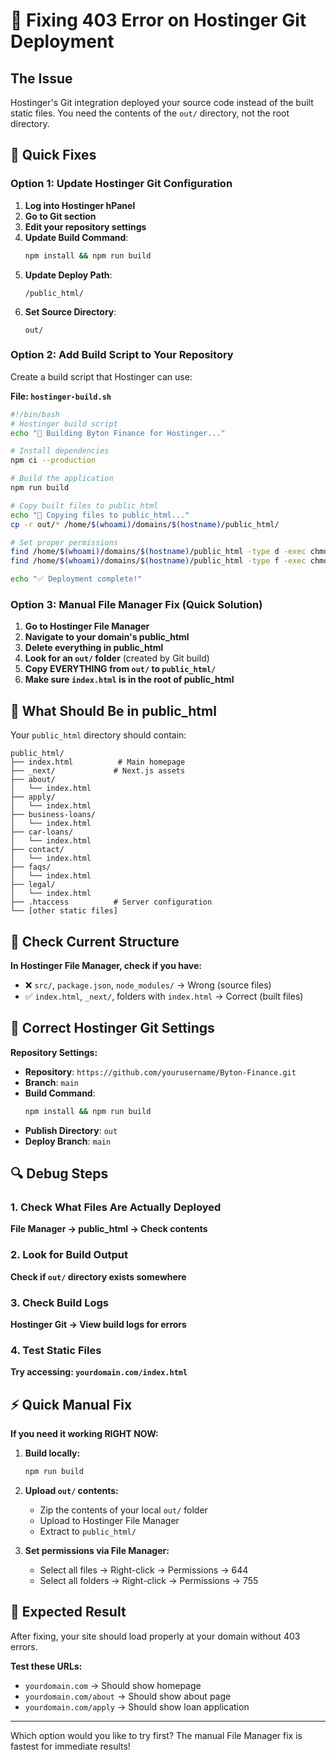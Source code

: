 # 🚨 Fixing 403 Error on Hostinger Git Deployment

## The Issue
Hostinger's Git integration deployed your source code instead of the built static files. You need the contents of the `out/` directory, not the root directory.

## 🔧 Quick Fixes

### Option 1: Update Hostinger Git Configuration

1. **Log into Hostinger hPanel**
2. **Go to Git section**
3. **Edit your repository settings**
4. **Update Build Command**:
   ```bash
   npm install && npm run build
   ```
5. **Update Deploy Path**:
   ```
   /public_html/
   ```
6. **Set Source Directory**:
   ```
   out/
   ```

### Option 2: Add Build Script to Your Repository

Create a build script that Hostinger can use:

**File: `hostinger-build.sh`**
```bash
#!/bin/bash
# Hostinger build script
echo "🔧 Building Byton Finance for Hostinger..."

# Install dependencies
npm ci --production

# Build the application
npm run build

# Copy built files to public_html
echo "📁 Copying files to public_html..."
cp -r out/* /home/$(whoami)/domains/$(hostname)/public_html/

# Set proper permissions
find /home/$(whoami)/domains/$(hostname)/public_html -type d -exec chmod 755 {} \;
find /home/$(whoami)/domains/$(hostname)/public_html -type f -exec chmod 644 {} \;

echo "✅ Deployment complete!"
```

### Option 3: Manual File Manager Fix (Quick Solution)

1. **Go to Hostinger File Manager**
2. **Navigate to your domain's public_html**
3. **Delete everything in public_html**
4. **Look for an `out/` folder** (created by Git build)
5. **Copy EVERYTHING from `out/` to `public_html/`**
6. **Make sure `index.html` is in the root of public_html**

## 🎯 What Should Be in public_html

Your `public_html` directory should contain:
```
public_html/
├── index.html          # Main homepage
├── _next/             # Next.js assets
├── about/
│   └── index.html
├── apply/
│   └── index.html
├── business-loans/
│   └── index.html
├── car-loans/
│   └── index.html
├── contact/
│   └── index.html
├── faqs/
│   └── index.html
├── legal/
│   └── index.html
├── .htaccess          # Server configuration
└── [other static files]
```

## 🔧 Check Current Structure

**In Hostinger File Manager, check if you have:**
- ❌ `src/`, `package.json`, `node_modules/` → Wrong (source files)
- ✅ `index.html`, `_next/`, folders with `index.html` → Correct (built files)

## 🚀 Correct Hostinger Git Settings

**Repository Settings:**
- **Repository**: `https://github.com/yourusername/Byton-Finance.git`
- **Branch**: `main`
- **Build Command**:
  ```bash
  npm install && npm run build
  ```
- **Publish Directory**: `out`
- **Deploy Branch**: `main`

## 🔍 Debug Steps

### 1. Check What Files Are Actually Deployed
**File Manager → public_html → Check contents**

### 2. Look for Build Output
**Check if `out/` directory exists somewhere**

### 3. Check Build Logs
**Hostinger Git → View build logs for errors**

### 4. Test Static Files
**Try accessing: `yourdomain.com/index.html`**

## ⚡ Quick Manual Fix

**If you need it working RIGHT NOW:**

1. **Build locally:**
   ```bash
   npm run build
   ```

2. **Upload `out/` contents:**
   - Zip the contents of your local `out/` folder
   - Upload to Hostinger File Manager
   - Extract to `public_html/`

3. **Set permissions via File Manager:**
   - Select all files → Right-click → Permissions → 644
   - Select all folders → Right-click → Permissions → 755

## 🎯 Expected Result

After fixing, your site should load properly at your domain without 403 errors.

**Test these URLs:**
- `yourdomain.com` → Should show homepage
- `yourdomain.com/about` → Should show about page
- `yourdomain.com/apply` → Should show loan application

---

Which option would you like to try first? The manual File Manager fix is fastest for immediate results!